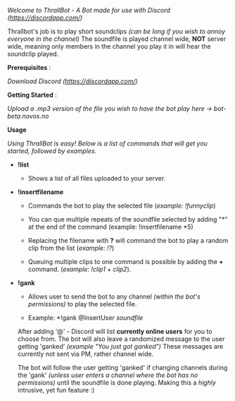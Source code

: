 *Welcome to ThrallBot - A Bot made for use with Discord (https://discordapp.com/)*

Thrallbot's job is to play short soundclips *(can be long if you wish to annoy everyone in the channel)*
The soundfile is played channel wide, **NOT** server wide, meaning only members in the channel you play it in will hear the soundclip played.

**Prerequisites** :

*Download Discord (https://discordapp.com/)*

**Getting Started** : 

 *Upload a .mp3 version of the file you wish to have the bot play here -> bot-beta.novos.no*

**Usage** 

*Using ThrallBot is easy! Below is a list of commands that will get you started, followed by examples.*

+ **!list**
   
   - Shows a list of all files uploaded to your server. 
     
+ **!insertfilename**
    
    - Commands the bot to play the selected file  (*example: !funnyclip*)
    
    
    - You can que multiple repeats of the soundfile selected by adding "*" at the end of the command (example: !insertfilename *5)
    
   
   - Replacing the filename with **?** will command the bot to play a random clip from the list (*example: !?*)
    
   
   - Queuing multiple clips to one command is possible by adding the **+** command. (*example: !clip1 + clip2*).
    
   
    
+ **!gank**

    - Allows user to send the bot to any channel *(within the bot's permissions)* to play the selected file. 
    
    
    - Example: *!gank @InsertUser *soundfile*
    
    
    After adding '@' - Discord will list **currently online users** for you to choose from. The bot will also leave a randomized message     to the user getting 'ganked' *(example "You just got ganked")* These messages are currently not sent via PM, rather channel wide.
    
    The bot will follow the user getting 'ganked' if changing channels during the 'gank' *(unless user enters a channel where the bot       has no permissions)* until the soundfile is done playing. Making this a *highly* intrusive, yet fun feature :) 
    
    
    
    
    
     
      
    
    
   

   
   
















